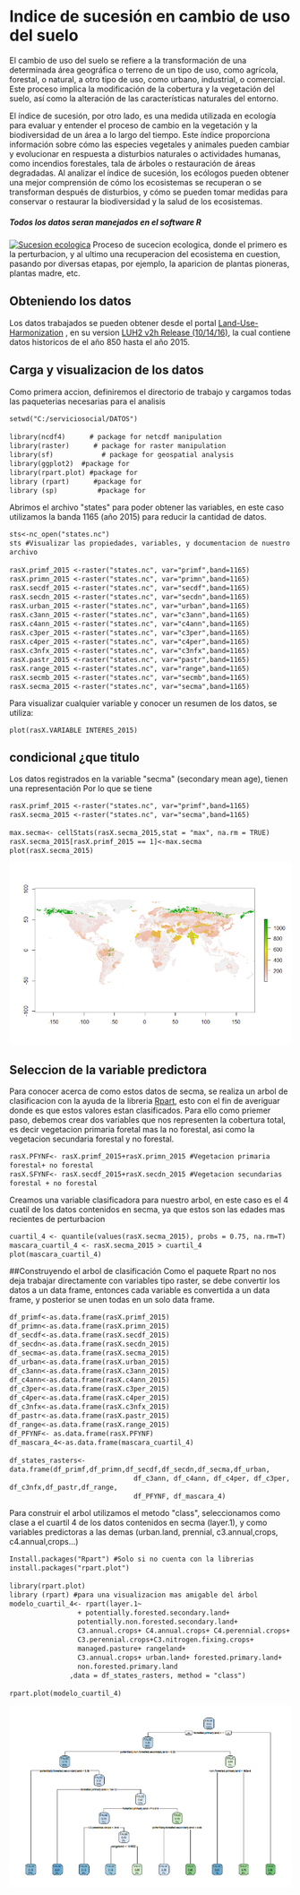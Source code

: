 # Indice de sucesión en cambio de uso del suelo
El cambio de uso del suelo se refiere a la transformación de una determinada área geográfica o terreno de un tipo de uso, como agrícola, forestal, o natural, a otro tipo de uso, como urbano, industrial, o comercial. Este proceso implica la modificación de la cobertura y la vegetación del suelo, así como la alteración de las características naturales del entorno.

El índice de sucesión, por otro lado, es una medida utilizada en ecología para evaluar y entender el proceso de cambio en la vegetación y la biodiversidad de un área a lo largo del tiempo. Este índice proporciona información sobre cómo las especies vegetales y animales pueden cambiar y evolucionar en respuesta a disturbios naturales o actividades humanas, como incendios forestales, tala de árboles o restauración de áreas degradadas. Al analizar el índice de sucesión, los ecólogos pueden obtener una mejor comprensión de cómo los ecosistemas se recuperan o se transforman después de disturbios, y cómo se pueden tomar medidas para conservar o restaurar la biodiversidad y la salud de los ecosistemas.
##### Todos los datos seran manejados en el software R
[![Sucesion ecologica](https://3.bp.blogspot.com/-yau995nEnw0/Uyr0XN9kXGI/AAAAAAAAAMo/LO8KN2bFzfQ/s1600/sucesiones-ciencias7_1477.jpg "Sucesion ecologica")](https://3.bp.blogspot.com/-yau995nEnw0/Uyr0XN9kXGI/AAAAAAAAAMo/LO8KN2bFzfQ/s1600/sucesiones-ciencias7_1477.jpg "Sucesion ecologica")
Proceso de sucecion ecologica, donde el primero es la perturbacion, y al ultimo una recuperacion del ecosistema en cuestion, pasando por diversas etapas, por ejemplo, la aparicion de plantas pioneras, plantas madre, etc.
## Obteniendo los datos
Los datos trabajados se pueden obtener desde el portal [Land-Use-Harmonization](https://luh.umd.edu/ "Land-use-harmonization") , en su version [LUH2 v2h Release (10/14/16)](https://luh.umd.edu/LUH2/LUH2_v2h/states.nc "LUH2 v2h Release (10/14/16)"), la cual contiene datos historicos de el año 850 hasta el año 2015.
## Carga y visualizacion de los datos
Como primera accion, definiremos el directorio de trabajo y cargamos todas las paqueterias necesarias para el analisis
~~~
setwd("C:/serviciosocial/DATOS")

library(ncdf4)      # package for netcdf manipulation
library(raster)      # package for raster manipulation
library(sf)            # package for geospatial analysis
library(ggplot2)  #package for 
library(rpart.plot) #package for 
library (rpart)      #package for
library (sp)          #package for
~~~
Abrimos el archivo "states" para poder obtener las variables, en este caso utilizamos la banda 1165 (año 2015) para reducir la cantidad de datos.
~~~
sts<-nc_open("states.nc")
sts #Visualizar las propiedades, variables, y documentacion de nuestro archivo

rasX.primf_2015 <-raster("states.nc", var="primf",band=1165)
rasX.primn_2015 <-raster("states.nc", var="primn",band=1165)
rasX.secdf_2015 <-raster("states.nc", var="secdf",band=1165)
rasX.secdn_2015 <-raster("states.nc", var="secdn",band=1165)
rasX.urban_2015 <-raster("states.nc", var="urban",band=1165)
rasX.c3ann_2015 <-raster("states.nc", var="c3ann",band=1165)
rasX.c4ann_2015 <-raster("states.nc", var="c4ann",band=1165)
rasX.c3per_2015 <-raster("states.nc", var="c3per",band=1165)
rasX.c4per_2015 <-raster("states.nc", var="c4per",band=1165)
rasX.c3nfx_2015 <-raster("states.nc", var="c3nfx",band=1165)
rasX.pastr_2015 <-raster("states.nc", var="pastr",band=1165)
rasX.range_2015 <-raster("states.nc", var="range",band=1165)
rasX.secmb_2015 <-raster("states.nc", var="secmb",band=1165)
rasX.secma_2015 <-raster("states.nc", var="secma",band=1165)
~~~
Para visualizar cualquier variable y conocer un resumen de los datos, se utiliza:
~~~
plot(rasX.VARIABLE INTERES_2015)
~~~
## condicional ¿que titulo
Los datos registrados en la variable "secma" (secondary mean age), tienen una representación 
Por lo que se tiene 
~~~
rasX.primf_2015 <-raster("states.nc", var="primf",band=1165)
rasX.secma_2015 <-raster("states.nc", var="secma",band=1165)

max.secma<- cellStats(rasX.secma_2015,stat = "max", na.rm = TRUE)
rasX.secma_2015[rasX.primf_2015 == 1]<-max.secma
plot(rasX.secma_2015)
~~~
[![Secma corregido](https://github.com/LuisMario2016/Servicio_social/blob/main/secmacorregido.png "Secma corregido")](https://raw.githubusercontent.com/LuisMario2016/Servicio_social/main/secmacorregido.png?token=GHSAT0AAAAAACIFWB37ROCMZBXPLXRUUQKMZJV4G3A "Secma corregido")
## Seleccion de la variable predictora
Para conocer acerca de como estos datos de secma, se realiza un arbol de clasificacion con la ayuda de la libreria [Rpart](https://www.rdocumentation.org/packages/rpart/versions/4.1.21/topics/rpart "Rpart"), esto con el fin de averiguar donde es que estos valores estan clasificados. Para ello como priemer paso, debemos crear dos variables que nos representen la cobertura total, es decir vegetacion primaria foretal mas la no forestal, asi como la vegetacion secundaria forestal y no forestal.
~~~
rasX.PFYNF<- rasX.primf_2015+rasX.primn_2015 #Vegetacion primaria forestal+ no forestal
rasX.SFYNF<- rasX.secdf_2015+rasX.secdn_2015 #Vegetacion secundarias forestal + no forestal
~~~
Creamos una variable clasificadora para nuestro arbol, en este caso es el 4 cuatil de los datos contenidos en secma, ya que estos son las edades mas recientes de perturbacion
~~~
cuartil_4 <- quantile(values(rasX.secma_2015), probs = 0.75, na.rm=T)
mascara_cuartil_4 <- rasX.secma_2015 > cuartil_4
plot(mascara_cuartil_4)
~~~
##Construyendo el arbol de clasificación
Como el paquete Rpart no nos deja trabajar directamente con variables tipo raster, se debe convertir los datos a un data frame, entonces cada variable es convertida a un data frame, y posterior se unen todas en un solo data frame.
~~~
df_primf<-as.data.frame(rasX.primf_2015)
df_primn<-as.data.frame(rasX.primn_2015)
df_secdf<-as.data.frame(rasX.secdf_2015)
df_secdn<-as.data.frame(rasX.secdn_2015)
df_secma<-as.data.frame(rasX.secma_2015)
df_urban<-as.data.frame(rasX.urban_2015)
df_c3ann<-as.data.frame(rasX.c3ann_2015)
df_c4ann<-as.data.frame(rasX.c4ann_2015)
df_c3per<-as.data.frame(rasX.c3per_2015)
df_c4per<-as.data.frame(rasX.c4per_2015)
df_c3nfx<-as.data.frame(rasX.c3nfx_2015)
df_pastr<-as.data.frame(rasX.pastr_2015)
df_range<-as.data.frame(rasX.range_2015)
df_PFYNF<- as.data.frame(rasX.PFYNF)
df_mascara_4<-as.data.frame(mascara_cuartil_4)

df_states_rasters<- data.frame(df_primf,df_primn,df_secdf,df_secdn,df_secma,df_urban,
                               df_c3ann, df_c4ann, df_c4per, df_c3per, df_c3nfx,df_pastr,df_range,
                               df_PFYNF, df_mascara_4)
~~~
Para construir el arbol utilizamos el metodo "class",  seleccionamos como clase a el cuartil 4 de los datos contenidos en secma (layer.1), y como variables predictoras a las demas (urban.land, prennial, c3.annual,crops, c4.annual,crops...)
~~~
Install.packages("Rpart") #Solo si no cuenta con la librerias
install.packages("rpart.plot") 

library(rpart.plot)
library (rpart) #para una visualizacion mas amigable del árbol
modelo_cuartil_4<- rpart(layer.1~
                 + potentially.forested.secondary.land+
                 potentially.non.forested.secondary.land+
                 C3.annual.crops+ C4.annual.crops+ C4.perennial.crops+
                 C3.perennial.crops+C3.nitrogen.fixing.crops+
                 managed.pasture+ rangeland+
                 C3.annual.crops+ urban.land+ forested.primary.land+
				 non.forested.primary.land
               ,data = df_states_rasters, method = "class")

rpart.plot(modelo_cuartil_4)
~~~
[![Arbol de decision](https://github.com/LuisMario2016/Servicio_social/blob/main/arbol%20cuartil%204.png "Arbol de decision")](https://raw.githubusercontent.com/LuisMario2016/Servicio_social/main/arbol%20cuartil%204.png?token=GHSAT0AAAAAACIFWB36H4IQRPONYBI2SQN6ZJV5I4A "Arbol de decision")


